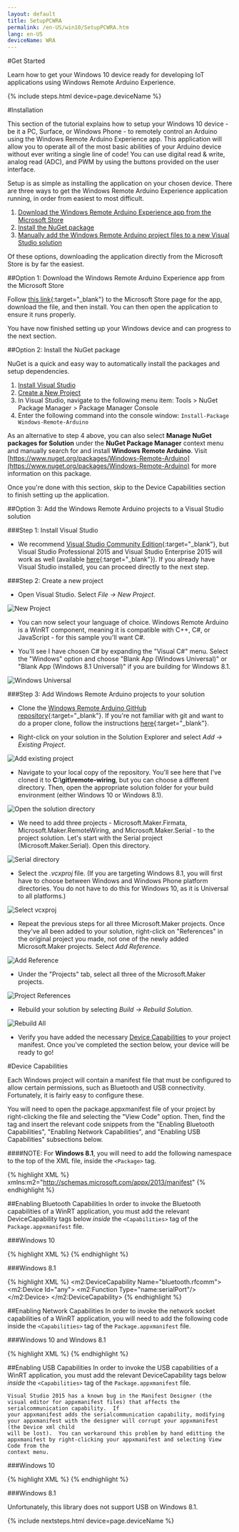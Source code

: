 ```yaml
---
layout: default
title: SetupPCWRA
permalink: /en-US/win10/SetupPCWRA.htm
lang: en-US
deviceName: WRA
---
```


#Get Started

Learn how to get your Windows 10 device ready for developing IoT applications using Windows Remote Arduino Experience.

{% include steps.html device=page.deviceName %}

#Installation

This section of the tutorial explains how to setup your Windows 10 device - be it a PC, Surface, or Windows Phone - to remotely control an Arduino using the Windows Remote Arduino Experience app.  This application will allow you to operate all of the most basic abilities of your Arduino device without ever writing a single line of code! You can use digital read & write, analog read (ADC), and PWM by using the buttons provided on the user interface.  

Setup is as simple as installing the application on your chosen device.  There are three ways to get the Windows Remote Arduino Experience application running, in order from easiest to most difficult.

1. [Download the Windows Remote Arduino Experience app from the Microsoft Store](#option-1-download-the-windows-remote-arduino-experience-app-from-the-microsoft-store)
2. [Install the NuGet package](#option-2-install-the-nuget-package)
3. [Manually add the Windows Remote Arduino project files to a new Visual Studio solution](#option-3-add-the-windows-remote-arduino-projects-to-a-visual-studio-solution)

Of these options, downloading the application directly from the Microsoft Store is by far the easiest.

##Option 1: Download the Windows Remote Arduino Experience app from the Microsoft Store

Follow [this link](https://www.microsoft.com/store/apps/9nblggh2041m){:target="_blank"} to the Microsoft Store page for the app, download the file, and then install.  You can then open the application to ensure it runs properly.

You have now finished setting up your Windows device and can progress to the next section.

##Option 2: Install the NuGet package

NuGet is a quick and easy way to automatically install the packages and setup dependencies.

1. [Install Visual Studio](#step-1-install-visual-studio)
2. [Create a New Project](#step-2-create-a-new-project)
3. In Visual Studio, navigate to the following menu item: Tools > NuGet Package Manager > Package Manager Console
4. Enter the following command into the console window: `Install-Package Windows-Remote-Arduino`

As an alternative to step 4 above, you can also select **Manage NuGet packages for Solution** under the **NuGet Package Manager** context menu and manually search for and install **Windows Remote Arduino**.  Visit [https://www.nuget.org/packages/Windows-Remote-Arduino](https://www.nuget.org/packages/Windows-Remote-Arduino) for more information on this package.

Once you're done with this section, skip to the Device Capabilities section to finish setting up the application.

##Option 3: Add the Windows Remote Arduino projects to a Visual Studio solution

###Step 1: Install Visual Studio

- We recommend [Visual Studio Community Edition](http://go.microsoft.com/fwlink/?LinkID=534599){:target="_blank"}, but Visual Studio Professional 2015 and Visual Studio Enterprise 2015 will work as well (available [here](https://www.visualstudio.com/vs-2015-product-editions){:target="_blank"}). If you already have Visual Studio installed, you can proceed directly to the next step.

###Step 2: Create a new project

- Open Visual Studio.  Select *File -> New Project*.

 ![New Project]({{site.baseurl}}/images/remote-wiring/create_00.png)

- You can now select your language of choice. Windows Remote Arduino is a WinRT component, meaning it is compatible with C++, C#, or JavaScript - for this sample you'll want C#.

- You'll see I have chosen C# by expanding the "Visual C#" menu. Select the "Windows" option and choose "Blank App (Windows Universal)" or "Blank App (Windows 8.1 Universal)" if you are building for Windows 8.1.

 ![Windows Universal]({{site.baseurl}}/images/remote-wiring/create_01.png)


###Step 3: Add Windows Remote Arduino projects to your solution

- Clone the [Windows Remote Arduino GitHub repository](https://github.com/ms-iot/remote-wiring/){:target="_blank"}.  If you're not familiar with git and want to do a proper clone, follow the instructions [here](https://help.github.com/articles/cloning-a-repository/){:target="_blank"}.

- Right-click on your solution in the Solution Explorer and select *Add -> Existing Project*.

 ![Add existing project]({{site.baseurl}}/images/remote-wiring/project_00.png)

- Navigate to your local copy of the repository. You'll see here that I've cloned it to **C:\git\remote-wiring**, but you can choose a different directory. Then, open the appropriate solution folder for your build environment (either Windows 10 or Windows 8.1).

 ![Open the solution directory]({{site.baseurl}}/images/remote-wiring/compile_00.png)

- We need to add three projects - Microsoft.Maker.Firmata, Microsoft.Maker.RemoteWiring, and Microsoft.Maker.Serial - to the project solution.  Let's start with the Serial project (Microsoft.Maker.Serial). Open this directory.

 ![Serial directory]({{site.baseurl}}/images/remote-wiring/project_01.png)

- Select the *.vcxproj* file. (If you are targeting Windows 8.1, you will first have to choose between Windows and Windows Phone platform directories. You do not have to do this for Windows 10, as it is Universal to all platforms.)

 ![Select vcxproj]({{site.baseurl}}/images/remote-wiring/project_02.png)

- Repeat the previous steps for all three Microsoft.Maker projects.  Once they've all been added to your solution, right-click on "References" in the original project you made, not one of the newly added Microsoft.Maker projects. Select *Add Reference*.

 ![Add Reference]({{site.baseurl}}/images/remote-wiring/project_05.png)

- Under the "Projects" tab, select all three of the Microsoft.Maker projects.

 ![Project References]({{site.baseurl}}/images/remote-wiring/project_06.png)

- Rebuild your solution by selecting *Build -> Rebuild Solution*.

 ![Rebuild All]({{site.baseurl}}/images/remote-wiring/compile_03.png)

- Verify you have added the necessary [Device Capabilities](#device-capabilities) to your project manifest.  Once you've completed the section below, your device will be ready to go!

#Device Capabilities

Each Windows project will contain a manifest file that must be configured to allow certain permissions, such as Bluetooth and USB connectivity. Fortunately, it is fairly easy to configure these.

You will need to open the package.appxmanifest file of your project by right-clicking the file and selecting the "View Code" option. Then, find the <Capabilities> tag and insert the relevant code snippets from the "Enabling Bluetooth Capabilities", "Enabling Network Capabilities", and "Enabling USB Capabilities" subsections below.

####NOTE:
For **Windows 8.1**, you will need to add the following namespace to the top of the XML file, inside the `<Package>` tag.

{% highlight XML %}
xmlns:m2="http://schemas.microsoft.com/appx/2013/manifest"
{% endhighlight %}

##Enabling Bluetooth Capabilities
In order to invoke the Bluetooth capabilities of a WinRT application, you must add the relevant DeviceCapability tags below *inside* the `<Capabilities>` tag of the `Package.appxmanifest` file.

###Windows 10

{% highlight XML %}
<DeviceCapability Name="bluetooth.rfcomm">
  <Device Id="any">
    <Function Type="name:serialPort"/>
  </Device>
</DeviceCapability>
{% endhighlight %}

###Windows 8.1

{% highlight XML %}
<m2:DeviceCapability Name="bluetooth.rfcomm">
  <m2:Device Id="any">
    <m2:Function Type="name:serialPort"/>
  </m2:Device>
</m2:DeviceCapability>
{% endhighlight %}


##Enabling Network Capabilities
In order to invoke the network socket capabilities of a WinRT application, you will need to add the following code inside the `<Capabilities>` tag of the `Package.appxmanifest` file.

###Windows 10 and Windows 8.1

{% highlight XML %}
<Capability Name="privateNetworkClientServer"/>
<Capability Name="internetClientServer"/>
{% endhighlight %}


##Enabling USB Capabilities
In order to invoke the USB capabilities of a WinRT application, you must add the relevant DeviceCapability tags below *inside* the `<Capabilities>` tag of the `Package.appxmanifest` file.

    Visual Studio 2015 has a known bug in the Manifest Designer (the visual editor for appxmanifest files) that affects the serialcommunication capability.  If 
    your appxmanifest adds the serialcommunication capability, modifying your appxmanifest with the designer will corrupt your appxmanifest (the Device xml child 
    will be lost).  You can workaround this problem by hand editting the appxmanifest by right-clicking your appxmanifest and selecting View Code from the 
    context menu.

###Windows 10

{% highlight XML %}
<DeviceCapability Name="serialcommunication">
  <Device Id="any">
    <Function Type="name:serialPort"/>
  </Device>
</DeviceCapability>
{% endhighlight %}

###Windows 8.1

Unfortunately, this library does not support USB on Windows 8.1.

{% include nextsteps.html device=page.deviceName %}
